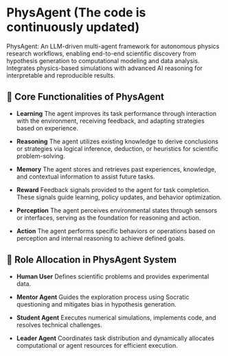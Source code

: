 # PhysAgent (The code is continuously updated)
PhysAgent: An LLM-driven multi-agent framework for autonomous physics research workflows, enabling end-to-end scientific discovery from hypothesis generation to computational modeling and data analysis. Integrates physics-based simulations with advanced AI reasoning for interpretable and reproducible results.

## 🧠 Core Functionalities of PhysAgent

* **Learning**
  The agent improves its task performance through interaction with the environment, receiving feedback, and adapting strategies based on experience.

* **Reasoning**
  The agent utilizes existing knowledge to derive conclusions or strategies via logical inference, deduction, or heuristics for scientific problem-solving.

* **Memory**
  The agent stores and retrieves past experiences, knowledge, and contextual information to assist future tasks.

* **Reward**
  Feedback signals provided to the agent for task completion. These signals guide learning, policy updates, and behavior optimization.

* **Perception**
  The agent perceives environmental states through sensors or interfaces, serving as the foundation for reasoning and action.

* **Action**
  The agent performs specific behaviors or operations based on perception and internal reasoning to achieve defined goals.

## 🤖 Role Allocation in PhysAgent System

* **Human User**
  Defines scientific problems and provides experimental data.

* **Mentor Agent**
  Guides the exploration process using Socratic questioning and mitigates bias in hypothesis generation.

* **Student Agent**
  Executes numerical simulations, implements code, and resolves technical challenges.

* **Leader Agent**
  Coordinates task distribution and dynamically allocates computational or agent resources for efficient execution.
